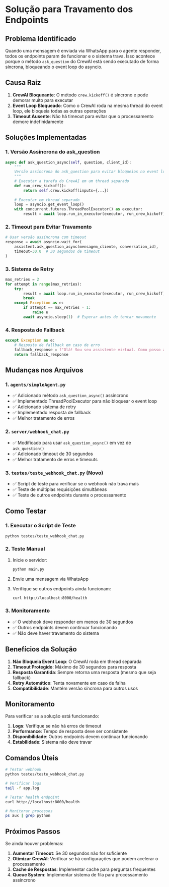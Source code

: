 # Solução para Travamento dos Endpoints

## Problema Identificado

Quando uma mensagem é enviada via WhatsApp para o agente responder, todos os endpoints param de funcionar e o sistema trava. Isso acontece porque o método `ask_question` do CrewAI está sendo executado de forma síncrona, bloqueando o event loop do asyncio.

## Causa Raiz

1. **CrewAI Bloqueante**: O método `crew.kickoff()` é síncrono e pode demorar muito para executar
2. **Event Loop Bloqueado**: Como o CrewAI roda na mesma thread do event loop, ele bloqueia todas as outras operações
3. **Timeout Ausente**: Não há timeout para evitar que o processamento demore indefinidamente

## Soluções Implementadas

### 1. Versão Assíncrona do ask_question

```python
async def ask_question_async(self, question, client_id):
    """
    Versão assíncrona do ask_question para evitar bloqueios no event loop
    """
    # Executar a tarefa do CrewAI em um thread separado
    def run_crew_kickoff():
        return self.crew.kickoff(inputs={...})
    
    # Executar em thread separado
    loop = asyncio.get_event_loop()
    with concurrent.futures.ThreadPoolExecutor() as executor:
        result = await loop.run_in_executor(executor, run_crew_kickoff)
```

### 2. Timeout para Evitar Travamento

```python
# Usar versão assíncrona com timeout
response = await asyncio.wait_for(
    assistent.ask_question_async(mensagem_cliente, conversation_id),
    timeout=30.0  # 30 segundos de timeout
)
```

### 3. Sistema de Retry

```python
max_retries = 2
for attempt in range(max_retries):
    try:
        result = await loop.run_in_executor(executor, run_crew_kickoff)
        break
    except Exception as e:
        if attempt == max_retries - 1:
            raise e
        await asyncio.sleep(1)  # Esperar antes de tentar novamente
```

### 4. Resposta de Fallback

```python
except Exception as e:
    # Resposta de fallback em caso de erro
    fallback_response = f"Olá! Sou seu assistente virtual. Como posso ajudá-lo hoje? Sua pergunta foi: {question}"
    return fallback_response
```

## Mudanças nos Arquivos

### 1. `agents/simpleAgent.py`

- ✅ Adicionado método `ask_question_async()` assíncrono
- ✅ Implementado ThreadPoolExecutor para não bloquear o event loop
- ✅ Adicionado sistema de retry
- ✅ Implementado resposta de fallback
- ✅ Melhor tratamento de erros

### 2. `server/webhook_chat.py`

- ✅ Modificado para usar `ask_question_async()` em vez de `ask_question()`
- ✅ Adicionado timeout de 30 segundos
- ✅ Melhor tratamento de erros e timeouts

### 3. `testes/teste_webhook_chat.py` (Novo)

- ✅ Script de teste para verificar se o webhook não trava mais
- ✅ Teste de múltiplas requisições simultâneas
- ✅ Teste de outros endpoints durante o processamento

## Como Testar

### 1. Executar o Script de Teste

```bash
python testes/teste_webhook_chat.py
```

### 2. Teste Manual

1. Inicie o servidor:
   ```bash
   python main.py
   ```

2. Envie uma mensagem via WhatsApp

3. Verifique se outros endpoints ainda funcionam:
   ```bash
   curl http://localhost:8000/health
   ```

### 3. Monitoramento

- ✅ O webhook deve responder em menos de 30 segundos
- ✅ Outros endpoints devem continuar funcionando
- ✅ Não deve haver travamento do sistema

## Benefícios da Solução

1. **Não Bloqueia Event Loop**: O CrewAI roda em thread separada
2. **Timeout Protegido**: Máximo de 30 segundos para resposta
3. **Resposta Garantida**: Sempre retorna uma resposta (mesmo que seja fallback)
4. **Retry Automático**: Tenta novamente em caso de falha
5. **Compatibilidade**: Mantém versão síncrona para outros usos

## Monitoramento

Para verificar se a solução está funcionando:

1. **Logs**: Verifique se não há erros de timeout
2. **Performance**: Tempo de resposta deve ser consistente
3. **Disponibilidade**: Outros endpoints devem continuar funcionando
4. **Estabilidade**: Sistema não deve travar

## Comandos Úteis

```bash
# Testar webhook
python testes/teste_webhook_chat.py

# Verificar logs
tail -f app.log

# Testar health endpoint
curl http://localhost:8000/health

# Monitorar processos
ps aux | grep python
```

## Próximos Passos

Se ainda houver problemas:

1. **Aumentar Timeout**: Se 30 segundos não for suficiente
2. **Otimizar CrewAI**: Verificar se há configurações que podem acelerar o processamento
3. **Cache de Respostas**: Implementar cache para perguntas frequentes
4. **Queue System**: Implementar sistema de fila para processamento assíncrono 